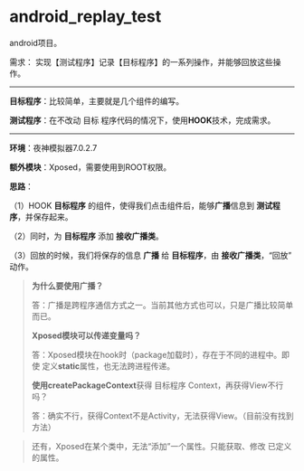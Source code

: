# android_replay_test
android项目。

需求：
实现【测试程序】记录【目标程序】的一系列操作，并能够回放这些操作。 

---

**目标程序**：比较简单，主要就是几个组件的编写。

**测试程序**：在不改动 目标 程序代码的情况下，使用**HOOK**技术，完成需求。

---
**环境**：夜神模拟器7.0.2.7

**额外模块**：Xposed，需要使用到ROOT权限。

**思路**：

（1）HOOK **目标程序** 的组件，使得我们点击组件后，能够**广播**信息到 **测试程序**，并保存起来。

（2）同时，为 **目标程序** 添加 **接收广播类**。

（3）回放的时候，我们将保存的信息 **广播** 给 **目标程序**，由 **接收广播类**，“回放” 动作。

> **为什么要使用广播？**
> 
> 答：广播是跨程序通信方式之一。当前其他方式也可以，只是广播比较简单而已。
> 
> **Xposed模块可以传递变量吗？**
> 
> 答：Xposed模块在hook时（package加载时），存在于不同的进程中。即使 定义**static**属性，也无法跨进程传递。
> 
> **使用createPackageContext**获得 目标程序 Context，再获得View不行吗？
> 
> 答：确实不行，获得Context不是Activity，无法获得View。（目前没有找到方法）

> 还有，Xposed在某个类中，无法“添加”一个属性。只能获取、修改 已定义的属性。
